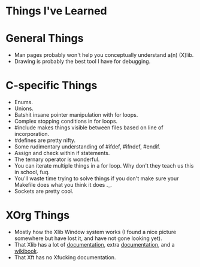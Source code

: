 Things I've Learned
=====================

# General Things

* Man pages probably won't help you conceptually understand a(n) (X)lib.
* Drawing is probably the best tool I have for debugging.

# C-specific Things

* Enums.
* Unions.
* Batshit insane pointer manipulation with for loops.
* Complex stopping conditions in for loops.
* #include makes things visible between files based on line of incorporation.
* #defines are pretty nifty.
* Some rudimentary understanding of #ifdef, #ifndef, #endif.
* Assign and check within if statements.
* The ternary operator is wonderful.
* You can iterate multiple things in a for loop. Why don't they teach us this in school, fuq.
* You'll waste time trying to solve things if you don't make sure your Makefile does what you think it does .\_.
* Sockets are pretty cool.

# XOrg Things

* Mostly how the Xlib Window system works (I found a nice picture somewhere but have lost it, and have not gone looking yet).
* That Xlib has a lot of [documentation](https://www.x.org/releases/current/doc/libX11/libX11/libX11.pdf), extra [documentation](https://tronche.com/gui/x/), and a [wikibook](https://en.wikibooks.org/wiki/X_Window_Programming).
* That Xft has no Xfucking documentation.

